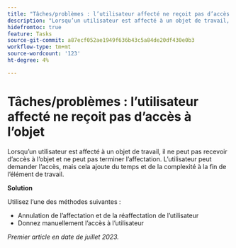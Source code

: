 ```yaml
---
title: "Tâches/problèmes : l’utilisateur affecté ne reçoit pas d’accès à l’objet"
description: "Lorsqu’un utilisateur est affecté à un objet de travail, il ne peut pas recevoir d’accès à l’objet et ne peut pas terminer l’affectation. L’utilisateur peut demander l’accès, mais cela ajoute du temps et de la complexité à la fin de l’élément de travail."
hidefromtoc: true
feature: Tasks
source-git-commit: a87ecf052ae1949f636b43c5a84de20df430e0b3
workflow-type: tm+mt
source-wordcount: '123'
ht-degree: 4%

---
```



# Tâches/problèmes : l’utilisateur affecté ne reçoit pas d’accès à l’objet

Lorsqu’un utilisateur est affecté à un objet de travail, il ne peut pas recevoir d’accès à l’objet et ne peut pas terminer l’affectation. L’utilisateur peut demander l’accès, mais cela ajoute du temps et de la complexité à la fin de l’élément de travail.

**Solution**

Utilisez l’une des méthodes suivantes :

* Annulation de l’affectation et de la réaffectation de l’utilisateur
* Donnez manuellement l’accès à l’utilisateur

_Premier article en date de juillet 2023._
